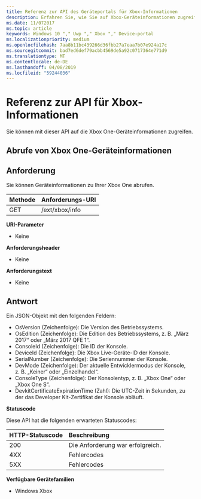 ```yaml
---
title: Referenz zur API des Geräteportals für Xbox-Informationen
description: Erfahren Sie, wie Sie auf Xbox-Geräteinformationen zugreifen.
ms.date: 11/072017
ms.topic: article
keywords: Windows 10 "," Uwp "," Xbox "," Device-portal
ms.localizationpriority: medium
ms.openlocfilehash: 7aa8b11bc439266d36fbb27a7eaa7b07e924a17c
ms.sourcegitcommit: bad7ed6def79acbb4569de5a92c0717364e771d9
ms.translationtype: MT
ms.contentlocale: de-DE
ms.lasthandoff: 04/08/2019
ms.locfileid: "59244036"
---
```

# <a name="xbox-info-api-reference"></a>Referenz zur API für Xbox-Informationen   
Sie können mit dieser API auf die Xbox One-Geräteinformationen zugreifen.

## <a name="get-xbox-one-device-information"></a>Abrufe von Xbox One-Geräteinformationen

## <a name="request"></a>Anforderung

Sie können Geräteinformationen zu Ihrer Xbox One abrufen.

Methode      | Anforderungs-URI
:------     | :-----
GET | /ext/xbox/info

**URI-Parameter**

- Keine

**Anforderungsheader**

- Keine

**Anforderungstext**

- Keine

## <a name="response"></a>Antwort
Ein JSON-Objekt mit den folgenden Feldern:

* OsVersion (Zeichenfolge): Die Version des Betriebssystems.
* OsEdition (Zeichenfolge): Die Edition des Betriebssystems, z. B. „März 2017“ oder „März 2017 QFE 1“.
* ConsoleId (Zeichenfolge): Die ID der Konsole.
* DeviceId (Zeichenfolge): Die Xbox Live-Geräte-ID der Konsole.
* SerialNumber (Zeichenfolge): Die Seriennummer der Konsole.
* DevMode (Zeichenfolge): Der aktuelle Entwicklermodus der Konsole, z. B. „Keiner“ oder „Einzelhandel“.
* ConsoleType (Zeichenfolge): Der Konsolentyp, z. B. „Xbox One“ oder „Xbox One S“.
* DevkitCertificateExpirationTime (Zahl): Die UTC-Zeit in Sekunden, zu der das Developer Kit-Zertifikat der Konsole abläuft.

**Statuscode**

Diese API hat die folgenden erwarteten Statuscodes:

HTTP-Statuscode      | Beschreibung
:------     | :-----
200 | Die Anforderung war erfolgreich.
4XX | Fehlercodes
5XX | Fehlercodes

**Verfügbare Gerätefamilien**

* Windows Xbox
